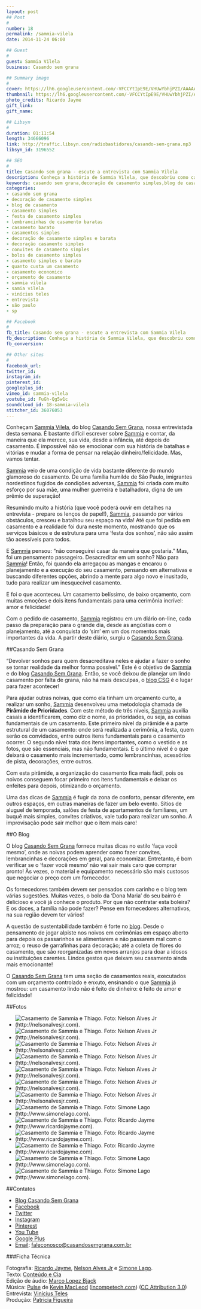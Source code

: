 ```yaml
---
layout: post
## Post
#
number: 18
permalink: /sammia-vilela 
date: 2014-11-24 06:00

## Guest
#
guest: Sammia Vilela
business: Casando sem grana

## Summary image
#
cover: https://lh6.googleusercontent.com/-VFCCYtIpE9E/VHUwYbhjPZI/AAAAAAAABQQ/9GqPVI_Otlg/s800/sammia-vilela-e-thiago.jpg
thumbnail: https://lh6.googleusercontent.com/-VFCCYtIpE9E/VHUwYbhjPZI/AAAAAAAABQQ/9GqPVI_Otlg/s800/sammia-vilela-e-thiago.jpg
photo_credits: Ricardo Jayme
gift_link: 
gift_name: 

## Libsyn
#
duration: 01:11:54
length: 34666096
link: http://traffic.libsyn.com/radiobastidores/casando-sem-grana.mp3
libsyn_id: 3196552

## SEO
#
title: Casando sem grana - escute a entrevista com Sammia Vilela
description: Conheça a história de Sammia Vilela, que descobriu como casar gastando muito pouco e criou um dos mais importantes blogs de casamento do Brasil.
keywords: casando sem grana,decoração de casamento simples,blog de casamento,casamento simples,festa de casamento simples,lembrancinhas de casamento baratas,casamento barato,casamentos simples,decoração de casamento simples e barata,decoração casamento simples,convites de casamento simples,bolos de casamento simples,casamento simples e barato,quanto custa um casamento,casamento economico,orçamento de casamento,sammia vilela,samia vilela,vinícius teles,entrevista,são paulo,sp
categories:
- casando sem grana
- decoração de casamento simples
- blog de casamento
- casamento simples
- festa de casamento simples
- lembrancinhas de casamento baratas
- casamento barato
- casamentos simples
- decoração de casamento simples e barata
- decoração casamento simples
- convites de casamento simples
- bolos de casamento simples
- casamento simples e barato
- quanto custa um casamento
- casamento economico
- orçamento de casamento
- sammia vilela
- samia vilela
- vinícius teles
- entrevista
- são paulo
- sp

## Facebook
#
fb_title: Casando sem grana - escute a entrevista com Sammia Vilela
fb_description: Conheça a história de Sammia Vilela, que descobriu como casar gastando muito pouco e criou um dos mais importantes blogs de casamento do Brasil.
fb_conversion: 

## Other sites
#
facebook_url: 
twitter_id: 
instagram_id: 
pinterest_id: 
googleplus_id: 
vimeo_id: sammia-vilela
youtube_id: FuGh-Qg5w1c
soundcloud_id: 18-sammia-vilela
stitcher_id: 36076053
---
```

Conheçam [Sammia Vilela][sv], do blog [Casando Sem Grana][csg], nossa entrevistada desta semana. É bastante difícil escrever sobre [Sammia][sv] e contar, da maneira que ela merece, sua vida, desde a infância, até depois do casamento. É impossível não se emocionar com sua história de batalhas e vitórias e mudar a forma de pensar na relação dinheiro/felicidade. Mas, vamos tentar.

[Sammia][sv] veio de uma condição de vida bastante diferente do mundo glamoroso do casamento. De uma família humilde de São Paulo, imigrantes nordestinos fugidos de condições adversas, [Sammia][sv] foi criada com muito esforço por sua mãe, uma mulher guerreira e batalhadora, digna de um prêmio de superação!

Resumindo muito a história (que você poderá ouvir em detalhes na entrevista - prepare os lenços de papel!), [Sammia][sv], passando por vários obstáculos, cresceu e batalhou seu espaço na vida! Até que foi pedida em casamento e a realidade foi dura neste momento, mostrando que os serviços básicos e de estrutura para uma ‘festa dos sonhos’, não são assim tão acessíveis para todos.

E [Sammia][sv] pensou: “não conseguirei casar da maneira que gostaria.” Mas, foi um pensamento passageiro. Desacreditar em um sonho? Não para [Sammia][sv]! Então, foi quando ela arregaçou as mangas e encarou o planejamento e a execução do seu casamento, pensando em alternativas e buscando diferentes opções, abrindo a mente para algo novo e inusitado, tudo para realizar um inesquecível casamento.

E foi o que aconteceu. Um casamento belíssimo, de baixo orçamento, com muitas emoções e dois itens fundamentais para uma cerimônia incrível: amor e felicidade! 

Com o pedido de casamento, [Sammia][sv] registrou em um diário on-line, cada passo da preparação para o grande dia, desde as angústias com o planejamento, até a conquista do ‘sim’ em um dos momentos mais importantes da vida. A partir deste diário, surgiu o [Casando Sem Grana][csg].

##Casando Sem Grana

“Devolver sonhos para quem desacreditava neles e ajudar a fazer o sonho se tornar realidade da melhor forma possível.” Este é o objetivo de [Sammia][sv] e do blog [Casando Sem Grana][csg]. Então, se você deixou de planejar um lindo casamento por falta de grana, não há mais desculpas, o [blog CSG][csg] é o lugar para fazer acontecer!

Para ajudar outras noivas, que como ela tinham um orçamento curto, a realizar um sonho, [Sammia][sv] desenvolveu uma metodologia chamada de **Pirâmide de Prioridades**. Com este método de três níveis, [Sammia][sv] auxilia casais a identificarem, como diz o nome, as prioridades, ou seja, as coisas fundamentais de um casamento. Este primeiro nível da pirâmide é a parte estrutural de um casamento: onde será realizada a cerimônia, a festa, quem serão os convidados, entre outros itens fundamentais para o casamento ocorrer. O segundo nível trata dos itens importantes, como o vestido e as fotos, que são essenciais, mas não fundamentais. E o último nível é o que deixará o casamento mais incrementado, como lembrancinhas, acessórios de pista, decorações, entre outros.

Com esta pirâmide, a organização do casamento fica mais fácil, pois os noivos conseguem focar primeiro nos itens fundamentais e deixar os enfeites para depois, otimizando o orçamento.

Uma das dicas de [Sammia][sv] é fugir da zona de conforto, pensar diferente, em outros espaços, em outras maneiras de fazer um belo evento. Sítios de aluguel de temporada, salões de festa de apartamentos de familiares, um buquê mais simples, convites criativos, vale tudo para realizar um sonho. A improvisação pode sair melhor que o item mais caro!

##O Blog

O blog [Casando Sem Grana][csg] fornece muitas dicas no estilo ‘faça você mesmo’, onde as noivas podem aprender como fazer convites, lembrancinhas e decorações em geral, para economizar. Entretanto, é bom verificar se o ‘fazer você mesmo’ não vai sair mais caro que comprar pronto! Às vezes, o material e equipamento necessário são mais custosos que negociar o preço com um fornecedor.

Os fornecedores também devem ser pensados com carinho e o blog tem várias sugestões. Muitas vezes, o bolo da ‘Dona Maria’ do seu bairro é delicioso e você já conhece o produto. Por que não contratar esta boleira? E os doces, a família não pode fazer? Pense em fornecedores alternativos, na sua região devem ter vários!

A questão de sustentabilidade também é forte no [blog][csg]. Desde o pensamento de jogar alpiste nos noivos em cerimônias em espaço aberto para depois os passarinhos se alimentarem e não passarem mal com o arroz; o reuso de garrafinhas para decoração; até a coleta de flores do casamento, que são reorganizadas em novos arranjos para doar a idosos ou instituições carentes. Lindos gestos que deixam seu casamento ainda mais emocionante!

O [Casando Sem Grana][csg] tem uma seção de casamentos reais, executados com um orçamento controlado e enxuto, ensinando o que [Sammia][sv] já mostrou: um casamento lindo não é feito de dinheiro: é feito de amor e felicidade!

##Fotos

* ![][F01]
* ![][F02]
* ![][F03]
* ![][F04]
* ![][F05]
* ![][F06]
* ![][F07]
* ![][F08]
* ![][F09]
* ![][F10]
* ![][F11]
* ![][F12]
* ![][F13]

##Contatos

* [Blog Casando Sem Grana][csg]  
* [Facebook](https://www.facebook.com/CasandosemGrana)
* [Twitter](https://twitter.com/casandosemgrana)
* [Instagram](http://instagram.com/casandosemgrana)
* [Pinterest](http://www.pinterest.com/casandosemgrana/)
* [You Tube](https://www.youtube.com/user/casandosemgrana)  
* [Google Plus](https://plus.google.com/109096308093675362945)
* [Email][ecsg]: [faleconosco@casandosemgrana.com.br][ecsg]

###Ficha Técnica

Fotografia: [Ricardo Jayme](http://www.ricardojayme.com), [Nelson Alves Jr](http://nelsonalvesjr.com) e [Simone Lago](http://www.simonelago.com).  
Texto: [Conteúdo e Cia][cia]  
Edição de áudio: [Marco Lopez Bjack][m]  
Música: [Pulse][pm] de [Kevin MacLeod][pm] ([incompetech.com][pm]) ([CC Attribution 3.0][CCA])  
Entrevista: [Vinícius Teles][v]  
Produção: [Patricia Figueira][pf]

[m]: https://www.facebook.com/MarcoLopezOficial
[v]: http://www.viniciusteles.com.br
[cia]: http://conteudoecia.com.br
[pf]: http://www.patriciafigueira.com.br
[CCA]: http://creativecommons.org/licenses/by/3.0/
[pm]: http://incompetech.com/music/royalty-free/index.html?isrc=USUAN1100102


[sv]: http://www.casandosemgrana.com.br
[csg]: http://www.casandosemgrana.com.br
[ecsg]: mailto:faleconosco@casandosemgrana.com.br

[F01]: https://lh6.googleusercontent.com/-TCuZJLgY3wk/VHX572_1tDI/AAAAAAAABSI/hWdR6aMv-Mg/s640/cas_sammia_thiago_04022012_1663.jpg "Casamento de Sammia e Thiago. Foto: Nelson Alves Jr (http://nelsonalvesjr.com)."
[F02]: https://lh4.googleusercontent.com/-3umKiCMp1AE/VHX568MP-8I/AAAAAAAABSE/0qoLjngNLfk/s640/cas_sammia_thiago_04022012_1535.jpg "Casamento de Sammia e Thiago. Foto: Nelson Alves Jr (http://nelsonalvesjr.com)."
[F03]: https://lh6.googleusercontent.com/-oNXJv6z2WpI/VHX56IyMTNI/AAAAAAAABR4/pxA-hXn5m3A/s640/cas_sammia_thiago_04022012_1210.jpg "Casamento de Sammia e Thiago. Foto: Nelson Alves Jr (http://nelsonalvesjr.com)."
[F04]: https://lh6.googleusercontent.com/-caQgdlm-0Wg/VHX55doL6bI/AAAAAAAABRw/fW7kCi9DAmM/s640/cas_sammia_thiago_04022012_0717.jpg "Casamento de Sammia e Thiago. Foto: Nelson Alves Jr (http://nelsonalvesjr.com)."
[F05]: https://lh3.googleusercontent.com/-Is4BIgv3x64/VHX53_Ry0_I/AAAAAAAABRo/d6Z6qn3OsZ0/s640/cas_sammia_thiago_04022012_0653.jpg "Casamento de Sammia e Thiago. Foto: Nelson Alves Jr (http://nelsonalvesjr.com)."
[F06]: https://lh6.googleusercontent.com/-FO7vBVvxFss/VHX526JlnNI/AAAAAAAABRg/PaOSSveZMj0/s640/cas_sammia_thiago_04022012_0629.jpg "Casamento de Sammia e Thiago. Foto: Nelson Alves Jr (http://nelsonalvesjr.com)."
[F07]: https://lh4.googleusercontent.com/-VyJTr59pluQ/VHX52P4uG8I/AAAAAAAABRc/ogCwarxMgvU/s640/cas_sammia_thiago_04022012_0556.jpg "Casamento de Sammia e Thiago. Foto: Nelson Alves Jr (http://nelsonalvesjr.com)."
[F08]: https://lh6.googleusercontent.com/-_un1Y3ZfmeM/VHX5y4L9leI/AAAAAAAABQ8/yUaLqS78ZWE/s640/266189_2328745195033_1184761516_o.jpg "Casamento de Sammia e Thiago. Foto: Simone Lago (http://www.simonelago.com)."
[F09]: https://lh3.googleusercontent.com/-_zQ9XFg9S-4/VHX5yAhtsaI/AAAAAAAABQ4/7NK4hVYrpVo/s640/14772499275_8425d934b4_b.jpg "Casamento de Sammia e Thiago. Foto: Ricardo Jayme (http://www.ricardojayme.com)."
[F10]: https://lh6.googleusercontent.com/-gnz7UTJ6vYU/VHX5yRdDjxI/AAAAAAAABRA/N_Pw2qoRBUg/s640/14769419101_eba3ac0128_b.jpg "Casamento de Sammia e Thiago. Foto: Ricardo Jayme (http://www.ricardojayme.com)."
[F11]: https://lh4.googleusercontent.com/-6U0cC0W3wOU/VHX5v_t7qgI/AAAAAAAABQo/KCGQ4FEKeTo/s640/14749480256_93252a3da6_b.jpg "Casamento de Sammia e Thiago. Foto: Ricardo Jayme (http://www.ricardojayme.com)."
[F12]: https://lh5.googleusercontent.com/-X2DyNMdLlUc/VHX5z1A4ajI/AAAAAAAABRI/W79SZa8Lx-8/s640/329407_2328748075105_1110884514_o.jpg "Casamento de Sammia e Thiago. Foto: Simone Lago (http://www.simonelago.com)."
[F13]: https://lh4.googleusercontent.com/-QLCa057TUCM/VHX51p1EnfI/AAAAAAAABRQ/KFV0sSCUJfs/s640/616177_2328744275010_1553095347_o.jpg "Casamento de Sammia e Thiago. Foto: Simone Lago (http://www.simonelago.com)."

